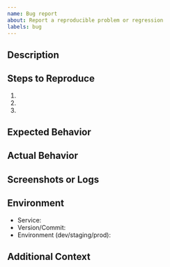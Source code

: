```yaml
---
name: Bug report
about: Report a reproducible problem or regression
labels: bug
---
```


## Description
<!-- Provide a clear description of the bug. -->

## Steps to Reproduce
1. 
2. 
3. 

## Expected Behavior

## Actual Behavior

## Screenshots or Logs

## Environment
- Service:
- Version/Commit:
- Environment (dev/staging/prod):

## Additional Context
